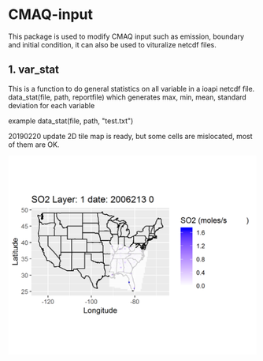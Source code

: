 # CMAQ-input
This package is used to modify CMAQ input such as emission, boundary and initial condition, it can also be used to vituralize netcdf files.
<!--- comment out
## This is test
![](https://github.com/JiaoyanHuang/MOVESdata/blob/master/plots/2025_PM2.5_emission.png)
--->
## 1. var_stat <br />
This is a function to do general statistics on all variable in a ioapi netcdf file.
data_stat(file, path, reportfile) which generates max, min, mean, standard deviation for each variable

example data_stat(file, path, "test.txt")


20190220 update 2D tile map is ready, but some cells are mislocated, most of them are OK.

![SO2 tile map](plots/SO2_Lay_1_2006213%200.png)

